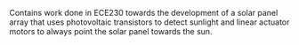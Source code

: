 Contains work done in ECE230 towards the development of a solar panel array that uses photovoltaic transistors to detect sunlight and linear actuator motors to always point the solar panel towards the sun.
